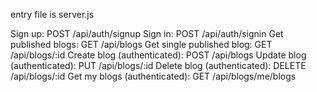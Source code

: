 entry file is server.js

Sign up:
POST /api/auth/signup
Sign in:
POST /api/auth/signin
Get published blogs:
GET /api/blogs
Get single published blog:
GET /api/blogs/:id
Create blog (authenticated):
POST /api/blogs
Update blog (authenticated):
PUT /api/blogs/:id
Delete blog (authenticated):
DELETE /api/blogs/:id
Get my blogs (authenticated):
GET /api/blogs/me/blogs
